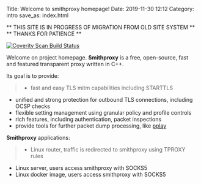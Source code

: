 Title: Welcome to smithproxy homepage!
Date: 2019-11-30 12:12
Category: intro
save_as: index.html

** THIS SITE IS IN PROGRESS OF MIGRATION FROM OLD SITE SYSTEM **  
** THANKS FOR PATIENCE **  

<a href="https://scan.coverity.com/projects/smithproxy">
  <img alt="Coverity Scan Build Status"
       src="https://scan.coverity.com/projects/19942/badge.svg"/>
</a> 
  
Welcome on project homepage. **Smithproxy** is a free, open-source, fast and featured transparent proxy written in C++.

Its goal is to provide:

> * fast and easy TLS mitm capabilities including STARTTLS
* unified and strong protection for outbound TLS connections, including OCSP checks
* flexible setting management using granular policy and profile controls
* rich features, including authentication, packet inspections
* provide tools for further packet dump processing, like [pplay](https://bitbucket.org/astibal/pplay)

**Smithproxy** applications:

> * Linux router, traffic is redirected to smithproxy using TPROXY rules
* Linux server, users access smithproxy with SOCKS5
* Linux docker image, users access smithproxy with SOCKS5
